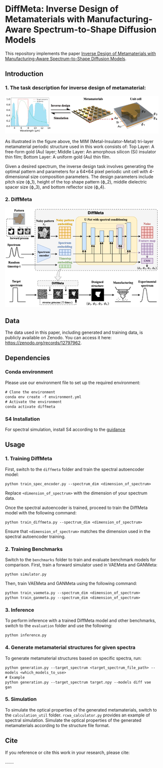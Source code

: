 
# DiffMeta: Inverse Design of Metamaterials with Manufacturing-Aware Spectrum-to-Shape Diffusion Models

This repository implements the paper [Inverse Design of Metamaterials with Manufacturing-Aware Spectrum-to-Shape Diffusion Models](LINK).

## Introduction
### 1. The task description for inverse design of metamaterial:
![Task illustration](./figures/metamaterial_design.png)

As illustrated in the figure above, the MIM (Metal-Insulator-Metal) tri-layer metamaterial periodic structure used in this work consists of:
Top Layer: A free-form gold (Au) layer;
Middle Layer: An amorphous silicon (Si) insulator thin film;
Bottom Layer: A uniform gold (Au) thin film.

Given a desired spectrum, the inverse design task involves generating the optimal pattern and parameters for a 64×64 pixel periodic unit cell with 4-dimensional size composition parameters. The design parameters include pitch size (ϕ_1), height of the top shape pattern (ϕ_2), middle dielectric spacer size (ϕ_3), and bottom reflector size (ϕ_4). 

### 2. DiffMeta
![Model illustrations](./figures/framework.png)

## Data
The data used in this paper, including generated and training data, is publicly available on Zenodo. You can access it here: https://zenodo.org/records/12797962.

## Dependencies
### Conda environment
Please use our environment file to set up the required environment:
```
# Clone the environment
conda env create -f environment.yml
# Activate the environment
conda activate diffmeta
```
### S4 Installation
For spectral simulation, install S4 according to the [guidance](https://web.stanford.edu/group/fan/S4/install.html)

## Usage
### 1. Training DiffMeta
First, switch to the `diffmeta` folder and train the spectral autoencoder model:
```
python train_spec_encoder.py --spectrum_dim <dimension_of_spectrum>
```
Replace `<dimension_of_spectrum>` with the dimension of your spectrum data.

Once the spectral autoencoder is trained, proceed to train the DiffMeta model with the following command:
```
python train_diffmeta.py --spectrum_dim <dimension_of_spectrum>
```
Ensure that `<dimension_of_spectrum>` matches the dimension used in the spectral autoencoder training.

### 2. Training Benchmarks
Switch to the `benchmarks` folder to train and evaluate benchmark models for comparison.
First, train a forward simulator used in VAEMeta and GANMeta:
```
python simulator.py
```
Then, train VAEMeta and GANMeta using the following command:
```
python train_vaemeta.py --spectrum_dim <dimension_of_spectrum>
python train_ganmeta.py --spectrum_dim <dimension_of_spectrum>
```
### 3. Inference
To perform inference with a trained DiffMeta model and other benchmarks, switch to the `evaluation` folder and use the following:
```
python inference.py
```
### 4. Generate metamaterial structures for given spectra
To generate metamaterial structures based on specific spectra, run:
```
python generation.py --target_spectrum <target_spectrum_file_path> --models <which_models_to_use>
# Example
python generation.py --target_spectrum target.npy --models diff vae gan
```
### 5. Simulation
To simulate the optical properties of the generated metamaterials, switch to the `calculation_util` folder. `rcwa_calculator.py` provides an example of spectral simulation. Simulate the optical properties of the generated metamaterials according to the structure file format.


## Cite

If you reference or cite this work in your research, please cite:

.......
